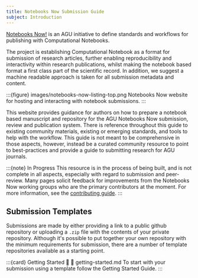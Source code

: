 ```yaml
---
title: Notebooks Now Submission Guide
subject: Introduction
---
```


[Notebooks Now!](https://data.agu.org/notebooks-now/) is an AGU initiative to define standards and workflows for publishing with Computational Notebooks.

The project is establishing Computational Notebook as a format for submission of research articles, further enabling reproducibility and interactivity within research publications, whilst making the notebook based format a first class part of the scientific record. In addition, we suggest a machine readable approach is taken for all submission metadata and content.

:::{figure} images/notebooks-now-listing-top.png
Notebooks Now website for hosting and interacting with notebook submissions.
:::

This website provides guidance for authors on how to prepare a notebook based manuscript and repository for the AGU Notebooks Now submission, review and publication system. There is reference throughout this guide to existing community materials, existing or emerging standards, and tools to help with the workflow. This guide is not meant to be comprehensive in those aspects, however, instead be a curated community resource to point to best-practices and provide a guide to submitting research for AGU journals.

:::{note} In Progress
This resource is in the process of being built, and is not complete in all aspects, especially with regard to submission and peer-review. Many pages solicit feedback for improvements from the Notebooks Now working groups who are the primary contributors at the moment. For more information, see the [contributing guide](./contributing.md).
:::

## Submission Templates

Submissions are made by either providing a link to a public github repository or uploading a `.zip` file with the contents of your private repository. Although it's possible to put together your own repository with the minimum requirements for submission, there are a number of template repositories available as a starting point.

:::{card} Getting Started 🚀
:link: getting-started.md
To start with your submission using a template follow the Getting Started Guide.
:::
